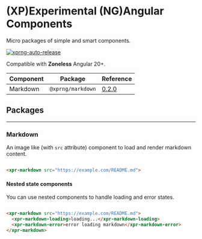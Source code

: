 # (XP)Experimental (NG)Angular Components

Micro packages of simple and smart components.

[![xprng-auto-release](https://github.com/ziv/xprng/actions/workflows/ci.yml/badge.svg)](https://github.com/ziv/xprng/actions/workflows/ci.yml)

Compatible with **Zoneless** Angular 20+.

| Component | Package           | Reference                           |
|-----------|-------------------|-------------------------------------|
| Markdown  | `@xprng/markdown` | [0.2.0](./xprng/markdown/README.md) |

## Packages

---

### Markdown

An image like (with `src` attribute) component to load and render markdown
content.

```html

<xpr-markdown src="https://example.com/README.md">
```

#### Nested state components

You can use nested components to handle loading and error states.

```html

<xpr-markdown src="https://example.com/README.md">
  <xpr-markdown-loading>loading...</xpr-markdown-loading>
  <xpr-markdown-error>error loading markdown</xpr-markdown-error>
</xpr-markdown>
```
